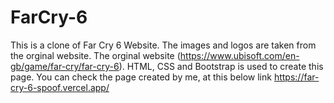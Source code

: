 # FarCry-6

This is a clone of Far Cry 6 Website. The images and logos are taken from the orginal website. The orginal website (https://www.ubisoft.com/en-gb/game/far-cry/far-cry-6). HTML, CSS and Bootstrap is used to create this page. You can check the page created by me, at this below link https://far-cry-6-spoof.vercel.app/
